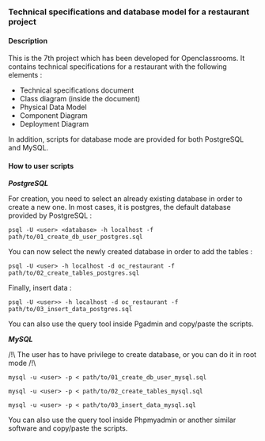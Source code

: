 ### **Technical specifications and database model for a restaurant project**

#### **Description**

This is the 7th project which has been developed for Openclassrooms. It contains technical
 specifications for a restaurant with the following elements :
 - Technical specifications document
 - Class diagram (inside the document)
 - Physical Data Model
 - Component Diagram
 - Deployment Diagram
 
 In addition, scripts for database mode are provided for both PostgreSQL and MySQL.
 
#### **How to user scripts**

***PostgreSQL***

For creation, you need to select an already existing database in order to create a new one.
In most cases, it is postgres, the default database provided by PostgreSQL :

`psql -U <user> <database> -h localhost -f path/to/01_create_db_user_postgres.sql`

You can now select the newly created database in order to add the tables :

`psql -U <user> -h localhost -d oc_restaurant -f path/to/02_create_tables_postgres.sql`

Finally, insert data :

`psql -U <user>> -h localhost -d oc_restaurant -f path/to/03_insert_data_postgres.sql`


You can also use the query tool inside Pgadmin and copy/paste the scripts.

***MySQL***

/!\ The user has to have privilege to create database, or you can do it in root mode /!\

`mysql -u <user> -p < path/to/01_create_db_user_mysql.sql`

`mysql -u <user> -p < path/to/02_create_tables_mysql.sql`

`mysql -u <user> -p < path/to/03_insert_data_mysql.sql`

You can also use the query tool inside Phpmyadmin or another similar
software and copy/paste the scripts.